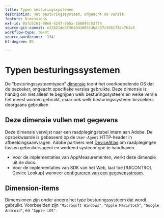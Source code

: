 ```yaml
---
title: Typen besturingssystemen
description: Het besturingssysteem, ongeacht de versie.
feature: Dimensions
exl-id: 0afd5261-98e8-4247-865a-1b8844c53ff4
source-git-commit: e32821dd3f30404166554b8437c508172e4764e5
workflow-type: tm+mt
source-wordcount: '134'
ht-degree: 0%

---
```


# Typen besturingssystemen

De &quot;besturingssysteemtypen&quot; [dimensie](overview.md) toont het overkoepelende OS dat de bezoeker, ongeacht specifieke versies gebruikte. Deze dimensie is handig om niet alleen te begrijpen welk besturingssysteem en welke versie het meest worden gebruikt, maar ook welk besturingssysteem bezoekers doorgaans gebruiken.

## Deze dimensie vullen met gegevens

Deze dimensie verwijst naar een raadplegingstabel intern aan Adobe. De opzoekwaarde is gebaseerd op de `User-Agent` HTTP-header in afbeeldingsaanvragen. Adobe partners met [DeviceAtlas](https://deviceatlas.com/) om raadplegingen tussen gebruikersagent en werkend systeemtype te handhaven.

* Voor de implementaties van AppMeasurementen, werkt deze dimensie uit de doos.
* Voor de implementaties van SDK van het Web, laat toe [!UICONTROL Device Lookup] wanneer [configureren van een gegevensstroom](https://experienceleague.adobe.com/docs/experience-platform/datastreams/configure.html).

## Dimension-items

Dimensionen zijn onder andere het type besturingssysteem dat wordt gebruikt. Voorbeelden zijn `"Microsoft Windows"`, `"Apple Macintosh"`, `"Google Android"`, en `"Apple iOS"`.

